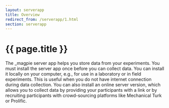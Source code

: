 ```yaml
---
layout: serverapp
title: Overview
redirect_from: /serverapp/1.html
section: serverapp
---
```


# {{ page.title }}

The _magpie server app helps you store data from your experiments. You must install the server
app once before you can collect data. You can install it locally on your computer, e.g., for
use in a laboratory or in field experiments. This is useful when you do not have internet
connection during data collection. You can also install an online server version, which allows
you to collect data by providing your participants with a link or by recruiting participants
with crowd-sourcing platforms like Mechanical Turk or Prolific.
